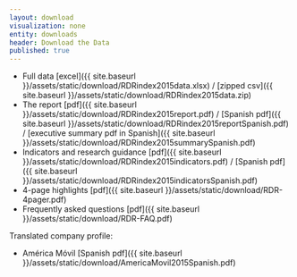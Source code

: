 ```yaml
---
layout: download
visualization: none
entity: downloads
header: Download the Data
published: true
---
```






 - Full data [excel]({{ site.baseurl }}/assets/static/download/RDRindex2015data.xlsx) / [zipped csv]({{ site.baseurl }}/assets/static/download/RDRindex2015data.zip)
 - The report [pdf]({{ site.baseurl }}/assets/static/download/RDRindex2015report.pdf) / [Spanish pdf]({{ site.baseurl }}/assets/static/download/RDRindex2015reportSpanish.pdf) / [executive summary pdf in Spanish]({{ site.baseurl }}/assets/static/download/RDRindex2015summarySpanish.pdf)
 - Indicators and research guidance [pdf]({{ site.baseurl }}/assets/static/download/RDRindex2015indicators.pdf) / [Spanish pdf]({{ site.baseurl }}/assets/static/download/RDRindex2015indicatorsSpanish.pdf) 
 - 4-page highlights [pdf]({{ site.baseurl }}/assets/static/download/RDR-4pager.pdf)
 - Frequently asked questions [pdf]({{ site.baseurl }}/assets/static/download/RDR-FAQ.pdf)

Translated company profile:

- América Móvil [Spanish pdf]({{ site.baseurl }}/assets/static/download/AmericaMovil2015Spanish.pdf)

